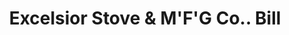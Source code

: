 ---
doi: 10.7916/D8NG62NC
date_other: '1932'
date_other_textual: '1932'
form: printed ephemera
genre:
- Invoices
name:
- Excelsior Stove & M'F'G Co.
object_in_context_url: https://biggert.cul.columbia.edu/items/view/ave_biggert_00271
subject_hierarchical_geographic:
- Quincy, Illinois, United States
subject_name:
- Excelsior Stove & M'F'G Co.
title: Excelsior Stove & M'F'G Co.. Bill
sort_title: Excelsior Stove & M'F'G Co.. Bill
call_number: ave_biggert_00271
coordinates:
- 39.93222222222222,-91.38861111111112
pid: ave_biggert_00271
identifiers: ave_biggert_00271
thumbnail: https://derivativo-3.library.columbia.edu/iiif/2/ldpd:344263/full/!256,256/0/native.jpg
permalink: /biggert/ave_biggert_00271/
layout: iiif-image-page
---